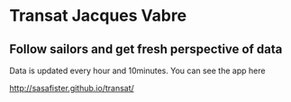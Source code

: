 # Transat Jacques Vabre

## Follow sailors and get fresh perspective of data

Data is updated every hour and 10minutes. You can see the app here

http://sasafister.github.io/transat/
